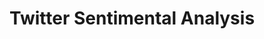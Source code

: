# Twitter Sentimental Analysis
[](https://github.com/everydaycodings/Twitter-Sentimental-Analysis-WebApp/blob/master/presentation/progress.jpg)